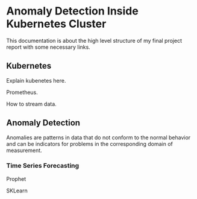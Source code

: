 # Anomaly Detection Inside Kubernetes Cluster

This documentation is about the high level structure of my final project report with some necessary links.

## Kubernetes

Explain kubenetes here.

Prometheus.

How to stream data.

## Anomaly Detection

Anomalies are patterns in data that do not conform to the normal behavior and can be indicators for problems in the corresponding domain of measurement.

### Time Series Forecasting

Prophet

SKLearn
